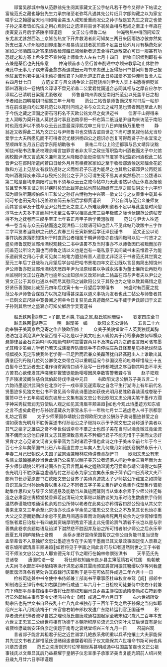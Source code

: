 <!-- { "loadSidebar": true } -->
　　祁畱吴郡城中毎从范静翁先生阅其家藏文正公手帖凡若干卷今又得许下帖读之富哉范氏之藏也静翁先生力承宗绪至老弥笃凡遇其先公片纸只字卽购藏之以为家宝嗟乎公之翰墨留天地间如精金美玉人咸知爱重而况公之孙子哉是宜先生之寳之也使子孙之来者皆如先生之用心焉则公之遗泽将百世不冺矣盍相与懋戒之至正十年歳在庚寅夏五月后学茶陵李祁谨题
　　文正公与师鲁二帖
　　仲淹啓热中得回问知汉东尤甚尤甚然西洛上京皆苦热宣下开井救渇者此可知矣三两日来因雨防凉彼亦然矣折支已差人许州般取到即走报不易易请见钱者犹煎熬不足盖日给外月月有横费处家家如之邠酒四瓶近寄来请收检邓醖已竭候新者送去合得花虵散空心可日一服甚有功恐疑之和方寄上希多爱不宣仲淹上师鲁舍人左右七月十四日　新牧旧识候到即有书去兼是棊侣也先托伸意
　　仲淹顿首李寺丞行曽奉削递中亦领来教承动止休胜仲淹此中无事儿子病未得全愈亦渐退减田元均书来耑送上近得扬州书甚问师鲁亦已报他贫且安也暑中且得未动亦佳惟君子为能乐道正在此日矣加爱不宣仲淹师鲁舍人左右四月廿七日
　　方范文正与吕文靖争论上前贬饶州时尹舍人实上书愿得俱贬监郢州酒税此一卷帖情义谆谆不啻兄弟盖二公爱君忧国道合志同其相与之厚自应尔尔淳熙乙巳清明日梁谿尤袤敬观
　　师鲁自均州舆疾至南阳托范公以死盖平日之相予者如此四明楼钥书绍熈三年十月晦
　　范公二帖皆是师鲁谪汉东时书后一帖却当在前或是自均过邓托范公以死时问询之书与众云云之戒可见也贤者困厄至此人到于今伤之藏之深固之密石可朽名不灭欧公铭文尽之矣洪迈书
　　佳客千山得得来主人双眼为渠开逢人莫説当时事且泊南亭把一杯右第二纸当是尹自均来访范于南阳时也范戒尹以不须与众云云此意最深淳熙戊申三月廿八日庐陵杨万里敬书
　　静翁近又收得此二帖乃文正公与尹师鲁书也交情古谊百世之下尚可想见视他帖尤当珍爱学士大夫所愿见而不可得者况尤楼洪杨四公之题识亦岂复可得哉贤子孙永宜宝之至顺四年五月五日后学东阳胡助敬书
　　景祐二年公上论迁都事与吕文靖异议黜知饶州秘书丞集贤校理余靖言加罪言者非太平之政坐落职监均州酒税而太子中允馆阁校勘尹洙又言范某义兼师友乞从降黜亦坐贬崇信军节度掌书记监郢州酒税此二帖皆尹公在郢时所遣问若曰日给外月月有横费家家如之至于收检邠酒候送邓醖合花蛇散和方送上见朋友有救防通财之义而惟君子乐道为能尽之也其后公镇邓尹公再贬监均州酒税舁疾来邓以存殁托公则公之于尹公可谓生死不易其谅矣然杨洪二公跋语以第二帖是自均来南阳时且有不须与众云云之戒今帖中乃无此语然以动止休嘉及报他贫且安也等言证之则非疾时矣恐此跋非此帖也前帖衔缝有王厚之顺伯阴文十六字印知为顺伯所藏顺伯临川王和父之孙好古博物为中兴第一徽文公与之友善集中载其书问可考也田元均讳况盖谥宣简云东阳后学柳贯谨识
　　尹公自谓与范公义兼师友而其言谈罕及于性命至尹公处生死之变尤人所难及非知道者不足以与此盖是时风俗淳笃士大夫多不言而躬行未至立名字以相高此宋三百年极盛之际也伏覩范公遗帖安得不为之抚卷而三叹乎至正七年春正月甲子后学黄溍敬观
　　范公与尹舍人徃还书一卷当有与众云云帖而逸之观洪杨二公跋语可知也后人不见此帖乃改跋中三字作二字耳览者当能辨之元统乙亥春三月壬寅新安后学汪泽民谨书
　　范文正公以论事忤执政遂落职知饶州于时直范公者相属于朝尹师鲁亦自请同黜可以见一时贤才之盛矣师鲁既贬监郢州酒税观魏公二书中语畧不及当时事亦不以师鲁因已被黜而加存问盖范公所论为国也而师鲁之请以义也是岂有一毫私意于其间哉书末云惟君子为能乐道前贤之用心于此可见矣二帖笔力遒劲有晋人遗意尤非泛泛于书者范氏其世寳之至元三年后丁丑歳秋九月望后学台哈巴哈书景祐四年文正公既以言吕夷简出知饶州尹公师鲁亦贬监郢州酒税庆厯四年尹为泾原经畧以争城永洛事为董士廉所讼再贬均州监税时文正公在政府也逾年公出知邠州又改邓州此二帖盖在邓与尹者夫以尹公之贤文正公于其存也通以书而尽其慰问之诚欧阳公又于其殁也为之铭以致其痛惜之意好贤乐善固如此哉至元四年后戊寅十有一月望后学郑僖书
　　宋盛时有西夏之扰范公与尹师鲁合谋戮力以抗之相得甚深盖以道义事功为友者也此二帖公与师鲁者其一已刻文正尺牍中寛尝阅之何幸今日复获见此真迹哉然二帖不藏于尹氏顾归于文正子孙则其后世之盛衰亦可知矣鄕后学吴寛谨书

　　赵氏铁网瑚卷二
<子部,艺术类,书画之属,赵氏铁网珊瑚>
　　钦定四库全书
　　赵氏铁网瑚卷三
　　明　赵琦美　编
　　欧阳文忠公诗帖
　　五言二十六韵奉酬子美离京后见寄之作庐陵欧阳修上
　　众美子美貌堂堂千人英我独疑其胸浩浩包沧溟沧溟产龙蜃百怪不可名是以子美文吐出人辄惊其于诗冣豪奔放何纵横众悬排律吕金石次第鸣间以险絶句非时震雷霆两耳不及掩百疴为之醒语言既可骇笔墨尤其精少虽尝力学老乃若天成濡毫弄防画信手不自停端庄杂丑怪羣星见搀抢烂然溢纸幅视久无定形使我终老学得一已足矜而君兼众美磊落犹自轻髙冠出人上谁敢出其膺羣臣列丹陛几位列公卿使之束带立可以重朝廷况今叅国议髙论吐峥嵘惜哉三十五白髪今已生近者去江淮作诗寄离情口诵不及写一日传都城退之序百物其鸣由不平天方苦君心欲使发其声嗟我非鸑鷟徒能助嘤嘤因风幸数寄警我聋与盲
　　赵子崧观于庐陵凌波阁伯慈伯武伯起侍戊申歳中元日
　　右欧阳文忠公酬苏子美五言二十六韵诗墨迹洪武间余在北京时于一戍卒家见遂索取之自念平生行湖海上有年前代名贤墨迹多见独文忠公书不曾见焉今得此诗墨迹如获夜光明月曷胜欣喜装潢成卷秘于箧笥中已十五年矣尝观东坡居士文集有跋文忠公书云欧阳文忠公用尖笔干墨作方濶字神采秀拔膏润无穷使后人观之如见其清眉丰颊进趋如也今观此诗墨迹方知东坡之言不虚矣此卷付与孙诒谨藏永为家宝永乐十一年秋七月廿二逃虚老人书于京都崇礼坊之官廨
　　太子少师荣国恭靖姚公尝得欧阳文忠公酬苏子美诗墨迹甚爱之自谓如获夜光明月不胜忻喜遂书付孙诒公之子继持以示予予观文忠之诗称道子美者以其气之豪才之雄语之竒不牵世俗诚卓荦不羣之士也然子美在当时以酒食微过竟坐流落不偶而文忠他日序其文志其墓深致意焉夫不矜细行君子不能无惜于子美而文忠好贤育才之心见诸文词者又拳拳焉为当时诸君子惜也此诗之作子美未卒前七年于今三百七十余年矣荣国书此已八年而遗世亦三年矣人生几何歳月如驰抚卷惘然永乐十八年春二月己巳朝议大夫国子监祭酒兼翰林院侍讲豫章胡俨书
　　欧阳文忠公有宋名儒文章翰墨絶妙当世此诗乃公亲笔以酬子美苏公者遗落人间迨今余三百年而为太子少师恭靖姚公所得诗固杰作无容言而其书之遒劲温润尤可爱重恭靖公谓得之如获夜光明月不胜欣喜岂虚语哉付之孙诒永为家宝宜矣永乐庚子蒲节后四日资政大夫戸部尚书长沙夏原吉书右欧阳文忠公荅苏子美诗真迹故太子少师姚公所藏宝之如拱璧自识其后云付孙诒余尝以集本校之不同者五字子美文集作辞众悬集作弦鹫集作鷟能助集作思和文与辞于义皆通悬及能助当从眞迹而鷟则当从集本余素于少师公往还每造之必肃容坐夀椿堂焚香煮茗出清玩论文事继以觞酌谈笑为乐时诒生数歳拱手侍侧温然恭谨能琅琅诵读也余戏曰公所恃以老者在此矣公亦矜谓客曰然公殁诒从其父宗善来北京又三年余至北京诒亦长成乡学余见之辄思公又念公之不及见其长也诒亦重大父之交游而勤勤过余忽不见数月间遇宗善而诒则病痞死两月矣余为之惊愕悼惜而怊怅者累日诒裁十有四歳其资端厚明秀宜不遽止此先儒论禀气清者不长岂以是与宗善擕此卷求余题每语及诒涕下澘然悲不胜因并及诒之所可惜者附少师公之后永乐甲辰夏五月朔庐陵杨士竒题
　　余忝乡里好尝侍荣国茗饮之侧公自负能书虽当世詹孟举辈皆不入意独好文忠公墨迹岂专在于尖笔干墨而已其文章政事固足使人景慕之者东坡所谓清眉丰颊进趋如若将见于字画之间此言可与知者道然则世之工于书者可不师法文忠公之为人耶宣德元年灯节之暇行在翰林修譔张洪书
　　天平范氏先世诸卷
　　唐国柱诰一卷
　　将仕郎权知幽州良乡县主簿范隋右可柱国　勅朝散大夫尚书水部郎中穆栖梧等涣汗洪恩必乘其雷雨颁宣爵赏用振其簪缨以尔等列我盛朝累霑沛泽各有劳効许其叙録行庆策勲于是乎在可依前件咸通二年六月十一日
　　检校司徒兼中书令使中书侍郎兼工部尚书平章事臣杜审权宣奉驾【阙】部郎中知制诰臣王铎行奉勅如右牒到奉行咸通二年六月十二日检校司徒兼侍中使右仆射兼门下侍郎平章事悰给事中告将仕郎前权知幽州良乡县主簿柱国范隋奉勅如右符到奉行员外郎缄主事呉寛令史杨鸿书令史【阙】咸通二年六月日下
　　右六世祖所受懿宗告也先世文书自经丧乱十亡八九此书独存于三百年干戈之后子孙保之当何如耶绍兴三年八月朔装褙于广州官舍右朝奉郎权发遣广东路转运判官正国谨书
　　积厚者流光积薄者流卑自然之理也范氏自唐咸通柱国起家至我宋绍兴歳凡三百年本支六世文正忠宣二公继世将相有功德于本朝所积厚矣流光云仍奕叶未艾后世宜有是似者厥维懋哉新安汪伯彦定俊题于南粤之衮绣堂绍兴三年九月一日
　　召嗣兴观
　　昔者郯子能言其祖君子纪之近世谱学几絶族系弗明重以兵革抢攘士大夫家能保其先世文书者尤鲜惟范氏世绪绵逺谱牒着明而子仪又能保其六世祖命书斯可尚也呉兴章杰谨题
　　范氏之先唐则天时位宰相世系甚明咸通中柱国盖苖裔也文正公祖事钱氏以文章显其后乃益暴耀于皇朝子仪忠宣季子承家济美当复能光昭前人绍兴癸丑歳九月廿六日李璆谨题
